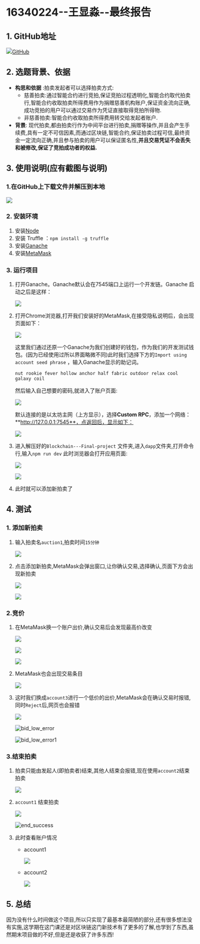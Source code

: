 # 16340224--王显淼--最终报告

## 1. GitHub地址

[![](img/github.png)GitHub](https://github.com/wangxm47/Blockchain---Final-project/) 

## 2. 选题背景、依据

- **构思和依据** :拍卖发起者可以选择拍卖方式:
  - 慈善拍卖:通过智能合约进行竞拍,保证竞拍过程透明化,智能合约取代拍卖行,智能合约收取拍卖所得费用作为捐赠慈善机构账户,保证资金流向正确,成功竞拍的用户可以通过交易作为凭证直接取得竞拍所得物.
  - 非慈善拍卖:智能合约收取拍卖所得费用转交给发起者账户.
- **背景**: 现代拍卖,都由拍卖行作为中间平台进行拍卖,捐赠等操作,并且会产生手续费,具有一定不可信因素,而通过区块链,智能合约,保证拍卖过程可信,最终资金一定流向正确,并且参与拍卖的用户可以保证匿名性,**并且交易凭证不会丢失和被修改,保证了竞拍成功者的权益.**  

## 3. 使用说明(应有截图与说明)

### 1.在GitHub上下载文件并解压到本地

![](img/1.png)

### 2. 安装环境

1. 安装[Node](https://nodejs.org/en/download/)
2. 安装 Truffle ：`npm install -g truffle`
3. 安装[Ganache](http://truffleframework.com/ganache/)
4. 安装[MetaMask](https://metamask.io/) 

### 3. 运行项目

1. 打开Ganache。Ganache默认会在7545端口上运行一个开发链。Ganache 启动之后是这样：

   ![](img/ganache.png)

2. 打开Chrome浏览器,打开我们安装好的MetaMask,在接受隐私说明后，会出现页面如下：

   ![](img/metamask_signup.png)

   这里我们通过还原一个Ganache为我们创建好的钱包，作为我们的开发测试钱包。(因为已经使用过所以界面略微不同)此时我们选择下方的`Import using account seed phrase` ，输入Ganache显示的助记词。

   ```
   nut rookie fever hollow anchor half fabric outdoor relax cool galaxy coil
   ```

   然后输入自己想要的密码,就进入了账户页面:

   ![](img/metamask_login.png)

   默认连接的是以太坊主网（上方显示），选择**Custom RPC**，添加一个网络：**http://127.0.0.1:7545**，点返回后，显示如下：

   ![](img/new_network.png)

3. 进入解压好的`Blockchain---Final-project` 文件夹,进入`dapp`文件夹,打开命令行,输入`npm run dev` 此时浏览器会打开应用页面:

   ![](img/bash.png)

   ![](img/auction.png)  

4. 此时就可以添加新拍卖了

## 4. 测试

### 1. 添加新拍卖

1. 输入拍卖名`auction1`,拍卖时间`15分钟` 

   ![](img/add.png)

2. 点击添加新拍卖,MetaMask会弹出窗口,让你确认交易,选择确认,页面下方会出现新拍卖

   ![](img/confirm.png)

   ![](img/add_success.png) 

### 2.竞价

1. 在MetaMask换一个账户出价,确认交易后会发现最高价改变

   ![](img/bid.png)

   ![](img/bid_confirm.png)

   ![](img/bid_success.png)

2. MetaMask也会出现交易条目

   ![](img/bid_success1.png)

3. 这时我们换成`account3`进行一个低价的出价,MetaMask会在确认交易时报错,同时`Reject`后,网页也会报错

   ![](img/bid_low.png)

   ![bid_low_error](img/bid_low_error.png)

   ![bid_low_error1](img/bid_low_error1.png)

### 3.结束拍卖

1. 拍卖只能由发起人(即拍卖者)结束,其他人结束会报错,现在使用`account2`结束拍卖

   ![](img/end_error.png)

2. `account1` 结束拍卖

   ![](img/end_confirm.png)

   ![end_success](img/end_success.png)

3. 此时查看账户情况

   * account1

     ![](img/account1.png)

   * account2

     ![](img/account2.png)

## 5. 总结

因为没有什么时间做这个项目,所以只实现了最基本最简陋的部分,还有很多想法没有实施,这学期在这门课还是对区块链这门新技术有了更多的了解,也学到了东西,虽然期末项目做的不好,但是还是收获了许多东西!
